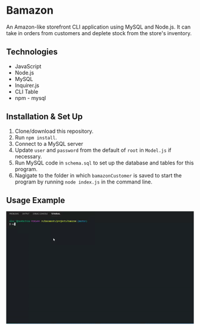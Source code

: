 # Bamazon
An Amazon-like storefront CLI application using MySQL and Node.js. It can take in orders from customers and deplete stock from the store's inventory.

## Technologies
  * JavaScript
  * Node.js
  * MySQL
  * Inquirer.js
  * CLI Table
  * npm - mysql

## Installation & Set Up
  1. Clone/download this repository.
  2. Run `npm install`.
  3. Connect to a MySQL server
  4. Update `user` and `password` from the default of `root` in `Model.js` if necessary.
  5. Run MySQL code in `schema.sql` to set up the database and tables for this program.
  6. Nagigate to the folder in which `bamazonCustomer` is saved to start the program by running `node index.js` in the command line.

## Usage Example

![usage](./assets/bamazon-demo.gif)
